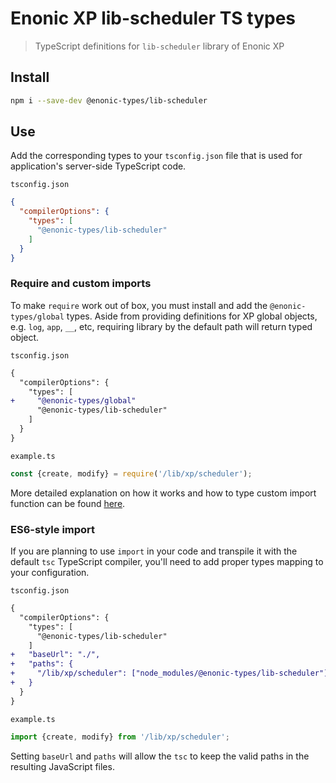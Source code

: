 # Enonic XP lib-scheduler TS types

> TypeScript definitions for `lib-scheduler` library of Enonic XP
## Install

```bash
npm i --save-dev @enonic-types/lib-scheduler
```

## Use

Add the corresponding types to your `tsconfig.json` file that is used for application's server-side TypeScript code.

`tsconfig.json`
```json
{
  "compilerOptions": {
    "types": [
      "@enonic-types/lib-scheduler"
    ]
  }
}
```

### Require and custom imports

To make `require` work out of box, you must install and add the `@enonic-types/global` types. Aside from providing definitions for XP global objects, e.g. `log`, `app`, `__`, etc, requiring library by the default path will return typed object.

`tsconfig.json`
```diff
{
  "compilerOptions": {
    "types": [
+     "@enonic-types/global"
      "@enonic-types/lib-scheduler"
    ]
  }
}
```

`example.ts`
```ts
const {create, modify} = require('/lib/xp/scheduler');
```

More detailed explanation on how it works and how to type custom import function can be found [here](https://github.com/enonic/xp/tree/master/modules/lib/typescript/README.md).

### ES6-style import

If you are planning to use `import` in your code and transpile it with the default `tsc` TypeScript compiler, you'll need to add proper types mapping to your configuration.

`tsconfig.json`
```diff
{
  "compilerOptions": {
    "types": [
      "@enonic-types/lib-scheduler"
    ]
+   "baseUrl": "./",
+   "paths": {
+     "/lib/xp/scheduler": ["node_modules/@enonic-types/lib-scheduler"],
+   }
  }
}
```

`example.ts`
```ts
import {create, modify} from '/lib/xp/scheduler';
```

Setting `baseUrl` and `paths` will allow the `tsc` to keep the valid paths in the resulting JavaScript files.
